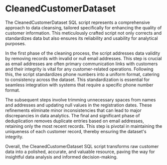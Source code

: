 # CleanedCustomerDataset
The CleanedCustomerDataset SQL script represents a comprehensive approach to data cleansing, tailored specifically for enhancing the quality of customer information. This meticulously crafted script not only corrects and standardizes data but also ensures its reliability and usability for analytical purposes.

In the first phase of the cleaning process, the script addresses data validity by removing records with invalid or null email addresses. This step is crucial as email addresses are often primary communication links with customers and their integrity is vital for any customer-related operations. Following this, the script standardizes phone numbers into a uniform format, catering to consistency across the dataset. This standardization is essential for seamless integration with systems that require a specific phone number format.

The subsequent steps involve trimming unnecessary spaces from names and addresses and updating null values in the registration dates. These refinements eliminate minor inconsistencies that can lead to major discrepancies in data analytics. The final and significant phase of deduplication removes duplicate entries based on email addresses, retaining only the most recent records. This step is pivotal in maintaining the uniqueness of each customer record, thereby ensuring the dataset's integrity.

Overall, the CleanedCustomerDataset SQL script transforms raw customer data into a polished, accurate, and valuable resource, paving the way for insightful data analysis and informed decision-making.
